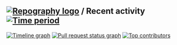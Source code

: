 
## [![Repography logo](https://images.repography.com/logo.svg)](https://repography.com) / Recent activity [![Time period](https://images.repography.com/60166724/MadhavSaxena18/Garden-Guru/recent-activity/9hs1-HvExCzuLqZh4IfPLe7Cmw6S7pJmc-3sQUjBSAI/F6p4FfaBORIttz7H0pa6U51xP8NPjKr9LNYT04DVCUs_badge.svg)](https://repography.com)
[![Timeline graph](https://images.repography.com/60166724/MadhavSaxena18/Garden-Guru/recent-activity/9hs1-HvExCzuLqZh4IfPLe7Cmw6S7pJmc-3sQUjBSAI/F6p4FfaBORIttz7H0pa6U51xP8NPjKr9LNYT04DVCUs_timeline.svg)](https://github.com/MadhavSaxena18/Garden-Guru/commits)
[![Pull request status graph](https://images.repography.com/60166724/MadhavSaxena18/Garden-Guru/recent-activity/9hs1-HvExCzuLqZh4IfPLe7Cmw6S7pJmc-3sQUjBSAI/F6p4FfaBORIttz7H0pa6U51xP8NPjKr9LNYT04DVCUs_prs.svg)](https://github.com/MadhavSaxena18/Garden-Guru/pulls)
[![Top contributors](https://images.repography.com/60166724/MadhavSaxena18/Garden-Guru/recent-activity/9hs1-HvExCzuLqZh4IfPLe7Cmw6S7pJmc-3sQUjBSAI/F6p4FfaBORIttz7H0pa6U51xP8NPjKr9LNYT04DVCUs_users.svg)](https://github.com/MadhavSaxena18/Garden-Guru/graphs/contributors)

